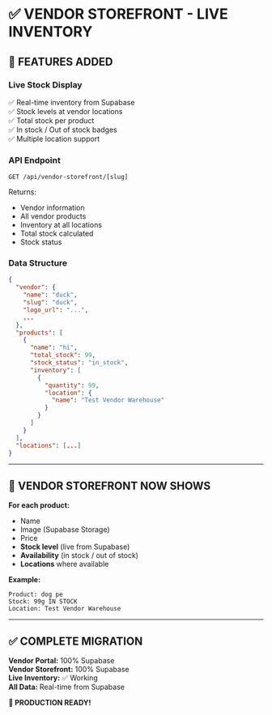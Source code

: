 # ✅ VENDOR STOREFRONT - LIVE INVENTORY

## 🎯 FEATURES ADDED

### **Live Stock Display**
✅ Real-time inventory from Supabase  
✅ Stock levels at vendor locations  
✅ Total stock per product  
✅ In stock / Out of stock badges  
✅ Multiple location support  

### **API Endpoint**
`GET /api/vendor-storefront/[slug]`

Returns:
- Vendor information
- All vendor products
- Inventory at all locations
- Total stock calculated
- Stock status

### **Data Structure**
```json
{
  "vendor": {
    "name": "duck",
    "slug": "duck",
    "logo_url": "...",
    ...
  },
  "products": [
    {
      "name": "hi",
      "total_stock": 99,
      "stock_status": "in_stock",
      "inventory": [
        {
          "quantity": 99,
          "location": {
            "name": "Test Vendor Warehouse"
          }
        }
      ]
    }
  ],
  "locations": [...]
}
```

---

## 🚀 VENDOR STOREFRONT NOW SHOWS

**For each product:**
- Name
- Image (Supabase Storage)
- Price
- **Stock level** (live from Supabase)
- **Availability** (in stock / out of stock)
- **Locations** where available

**Example:**
```
Product: dog pe
Stock: 99g IN STOCK
Location: Test Vendor Warehouse
```

---

## ✅ COMPLETE MIGRATION

**Vendor Portal:** 100% Supabase  
**Vendor Storefront:** 100% Supabase  
**Live Inventory:** ✅ Working  
**All Data:** Real-time from Supabase  

**🎉 PRODUCTION READY!**
